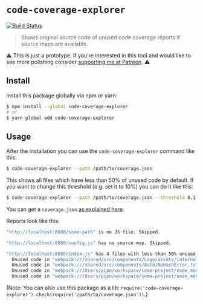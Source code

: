 # `code-coverage-explorer`

[![Build Status](https://travis-ci.org/donaldpipowitch/code-coverage-explorer.svg?branch=master)](https://travis-ci.org/donaldpipowitch/code-coverage-explorer)

> Shows original source code of unused code coverage reports if source maps are available.

⚠️ This is just a prototype. If you're interested in this tool and would like to see more polishing consider [supporting me at Patreon](https://www.patreon.com/donaldpipowitch). ⚠️

## Install

Install this package globally via npm or yarn:

```bash
$ npm install --global code-coverage-explorer
# or
$ yarn global add code-coverage-explorer
```

## Usage

After the installation you can use the `code-coverage-explorer` command like this:

```bash
$ code-coverage-explorer --path /path/to/coverage.json
```

This shows all files which have less than 50% of unused code by default. If you want to change this threshold (e.g. set it to 10%) you can do it like this:

```bash
$ code-coverage-explorer --path /path/to/coverage.json --threshold 0.1
```

You can get a `coverage.json` [as explained here](https://developers.google.com/web/updates/2019/01/devtools#coverage).

Reports look like this:

```bash
"http://localhost:8080/some-path" is no JS file. Skipped.

"http://localhost:8080/config.js" has no source map. Skipped.

"http://localhost:8080/index.js" has 4 files with less than 50% unused code:
  Unused code in "webpack:///shared/src/components/Logo/assets/internal-logo.svg": 0%
  Unused code in "webpack:///shared/src/components/Auth/NoHashError.ts": 2%
  Unused code in "webpack:///Users/pipo/workspace/some-project/node_modules/core-js/library/modules/_dom-create.js": 10%
  Unused code in "webpack:///Users/pipo/workspace/some-project/node_modules/core-js/library/modules/_html.js": 11%
```

(Note: You can also use this package as a lib: `require('code-coverage-explorer').check(require('/path/to/coverage.json'))`.)

